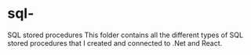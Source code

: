 # sql-
SQL stored procedures
This folder contains all the different types of SQL stored procedures that I created and connected to .Net and React. 
